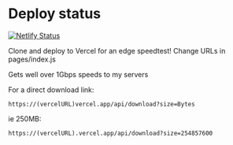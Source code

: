 # Deploy status
[![Netlify Status](https://api.netlify.com/api/v1/badges/cf85bd1f-e92a-4257-a689-979ffa3cf385/deploy-status)](https://app.netlify.com/projects/speedtestnextjs/deploys)

Clone and deploy to Vercel for an edge speedtest! Change URLs in pages/index.js

Gets well over 1Gbps speeds to my servers

For a direct download link:
```
https://(vercelURL)vercel.app/api/download?size=Bytes
```

ie 250MB:
```
https://(vercelURL).vercel.app/api/download?size=254857600
```
